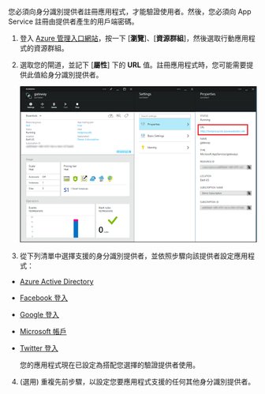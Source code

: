 

您必須向身分識別提供者註冊應用程式，才能驗證使用者。然後，您必須向 App Service 註冊由提供者產生的用戶端密碼。

1. 登入 [Azure 管理入口網站]，按一下 [**瀏覽**]、[**資源群組**]，然後選取行動應用程式的資源群組。

2. 選取您的閘道，並記下 [**屬性**] 下的 **URL** 值。註冊應用程式時，您可能需要提供此值給身分識別提供者。

   	![](./media/app-service-mobile-register-authentication/gateway-uri.png)

3. 從下列清單中選擇支援的身分識別提供者，並依照步驟向該提供者設定應用程式：

 - <a href="/zh-tw/documentation/articles/app-service-mobile-how-to-configure-active-directory-authentication-preview/" target="_blank">Azure Active Directory</a>
 - <a href="/zh-tw/documentation/articles/app-service-mobile-how-to-configure-facebook-authentication-preview/" target="_blank">Facebook 登入</a>
 - <a href="/zh-tw/documentation/articles/app-service-mobile-how-to-configure-google-authentication-preview/" target="_blank">Google 登入</a>
 - <a href="/zh-tw/documentation/articles/app-service-mobile-how-to-configure-microsoft-authentication-preview/" target="_blank">Microsoft 帳戶</a>
 - <a href="/zh-tw/documentation/articles/app-service-mobile-how-to-configure-twitter-authentication-preview/" target="_blank">Twitter 登入</a>

	您的應用程式現在已設定為搭配您選擇的驗證提供者使用。

4. (選用) 重複先前步驟，以設定您要應用程式支援的任何其他身分識別提供者。 

<!-- URLs. -->
[Azure 管理入口網站]: https://manage.windowsazure.com/

<!--HONumber=54-->